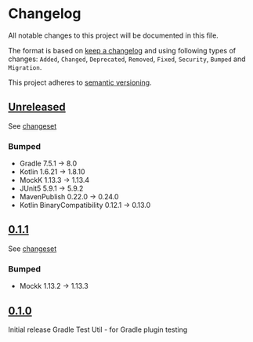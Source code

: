# Changelog

All notable changes to this project will be documented in this file.

The format is based on [keep a changelog](http://keepachangelog.com/en/1.0.0/) and using following
types of changes: `Added`, `Changed`, `Deprecated`, `Removed`, `Fixed`, `Security`, `Bumped` and `Migration`.

This project adheres to [semantic versioning](http://semver.org/spec/v2.0.0.html).

## [Unreleased](https://github.com/bitfunk/gradle-plugins/releases/latest)

See [changeset](https://github.com/bitfunk/gradle-plugins/compare/gradle-dev-test-util@v0.1.0...main)

### Bumped

- Gradle 7.5.1 -> 8.0
- Kotlin 1.6.21 -> 1.8.10
- MockK 1.13.3 -> 1.13.4
- JUnit5 5.9.1 -> 5.9.2
- MavenPublish 0.22.0 -> 0.24.0
- Kotlin BinaryCompatibility 0.12.1 -> 0.13.0

## [0.1.1](https://github.com/bitfunk/gradle-plugins/releases/tag/gradle-dev-test-util@v0.1.1)

See [changeset](https://github.com/bitfunk/gradle-plugins/compare/gradle-dev-test-util@v0.1.0...gradle-dev-test-util@v0.1.1)

### Bumped

- Mockk 1.13.2 -> 1.13.3

## [0.1.0](https://github.com/bitfunk/gradle-plugins/releases/tag/gradle-dev-test-util@v0.1.0)

Initial release Gradle Test Util - for Gradle plugin testing
